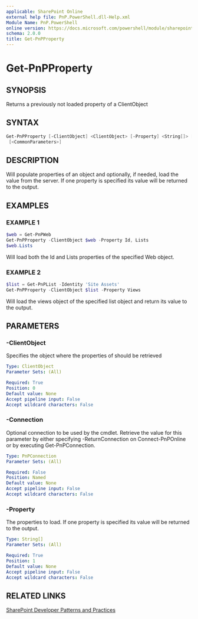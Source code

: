 ```yaml
---
applicable: SharePoint Online
external help file: PnP.PowerShell.dll-Help.xml
Module Name: PnP.PowerShell
online version: https://docs.microsoft.com/powershell/module/sharepoint-pnp/get-pnpproperty
schema: 2.0.0
title: Get-PnPProperty
---
```


# Get-PnPProperty

## SYNOPSIS
Returns a previously not loaded property of a ClientObject

## SYNTAX

```powershell
Get-PnPProperty [-ClientObject] <ClientObject> [-Property] <String[]> [-Connection <PnPConnection>]
 [<CommonParameters>]
```

## DESCRIPTION
Will populate properties of an object and optionally, if needed, load the value from the server. If one property is specified its value will be returned to the output.

## EXAMPLES

### EXAMPLE 1
```powershell
$web = Get-PnPWeb
Get-PnPProperty -ClientObject $web -Property Id, Lists
$web.Lists
```

Will load both the Id and Lists properties of the specified Web object.

### EXAMPLE 2
```powershell
$list = Get-PnPList -Identity 'Site Assets'
Get-PnPProperty -ClientObject $list -Property Views
```

Will load the views object of the specified list object and return its value to the output.

## PARAMETERS

### -ClientObject
Specifies the object where the properties of should be retrieved

```yaml
Type: ClientObject
Parameter Sets: (All)

Required: True
Position: 0
Default value: None
Accept pipeline input: False
Accept wildcard characters: False
```

### -Connection
Optional connection to be used by the cmdlet. Retrieve the value for this parameter by either specifying -ReturnConnection on Connect-PnPOnline or by executing Get-PnPConnection.

```yaml
Type: PnPConnection
Parameter Sets: (All)

Required: False
Position: Named
Default value: None
Accept pipeline input: False
Accept wildcard characters: False
```

### -Property
The properties to load. If one property is specified its value will be returned to the output.

```yaml
Type: String[]
Parameter Sets: (All)

Required: True
Position: 1
Default value: None
Accept pipeline input: False
Accept wildcard characters: False
```

## RELATED LINKS

[SharePoint Developer Patterns and Practices](https://aka.ms/sppnp)